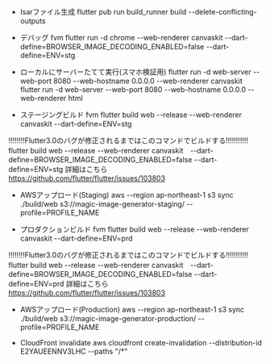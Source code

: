 - Isarファイル生成
flutter pub run build_runner build --delete-conflicting-outputs

- デバッグ 
fvm flutter run -d chrome --web-renderer canvaskit --dart-define=BROWSER_IMAGE_DECODING_ENABLED=false --dart-define=ENV=stg

- ローカルにサーバーたてて実行(スマホ検証用)
  flutter run -d web-server --web-port 8080 --web-hostname 0.0.0.0 --web-renderer canvaskit
  flutter run -d web-server --web-port 8080 --web-hostname 0.0.0.0 --web-renderer html


- ステージングビルド
fvm flutter build web --release --web-renderer canvaskit --dart-define=ENV=stg

!!!!!!!!Flutter3.0のバグが修正されるまではこのコマンドでビルドする!!!!!!!!!!!
flutter build web --release --web-renderer canvaskit　--dart-define=BROWSER_IMAGE_DECODING_ENABLED=false --dart-define=ENV=stg
詳細はこちら　https://github.com/flutter/flutter/issues/103803

- AWSアップロード(Staging)
aws --region ap-northeast-1 s3 sync ./build/web s3://magic-image-generator-staging/  --profile=PROFILE_NAME




- プロダクションビルド
fvm flutter build web --release --web-renderer canvaskit --dart-define=ENV=prd

!!!!!!!!Flutter3.0のバグが修正されるまではこのコマンドでビルドする!!!!!!!!!!!
flutter build web --release --web-renderer canvaskit　--dart-define=BROWSER_IMAGE_DECODING_ENABLED=false --dart-define=ENV=prd
詳細はこちら　https://github.com/flutter/flutter/issues/103803


- AWSアップロード(Production)
aws --region ap-northeast-1 s3 sync ./build/web s3://magic-image-generator-production/  --profile=PROFILE_NAME


- CloudFront invalidate
aws cloudfront create-invalidation --distribution-id E2YAUEENNV3LHC --paths "/*"